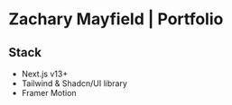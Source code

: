 # Zachary Mayfield | Portfolio

## Stack

* Next.js v13+
* Tailwind & Shadcn/UI library
* Framer Motion